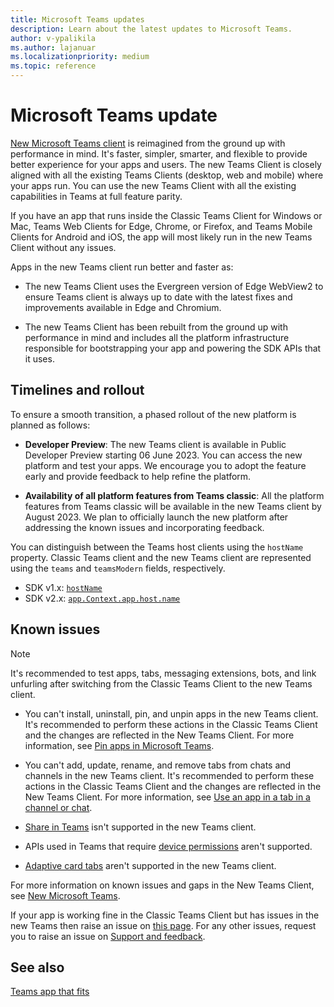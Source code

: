 ```yaml
---
title: Microsoft Teams updates
description: Learn about the latest updates to Microsoft Teams.
author: v-ypalikila
ms.author: lajanuar
ms.localizationpriority: medium
ms.topic: reference
---
```

# Microsoft Teams update

[New Microsoft Teams client](https://www.microsoft.com/microsoft-365/blog/2023/03/27/welcome-to-the-new-era-of-microsoft-teams/) is reimagined from the ground up with performance in mind. It's faster, simpler, smarter, and flexible to provide better experience for your apps and users. The new Teams Client is closely aligned with all the existing Teams Clients (desktop, web and mobile) where your apps run. You can use the new Teams Client with all the existing capabilities in Teams at full feature parity.

If you have an app that runs inside the Classic Teams Client for Windows or Mac, Teams Web Clients for Edge, Chrome, or Firefox, and Teams Mobile Clients for Android and iOS, the app will most likely run in the new Teams Client without any issues.

Apps in the new Teams client run better and faster as:  

* The new Teams Client uses the Evergreen version of Edge WebView2 to ensure Teams client is always up to date with the latest fixes and improvements available in Edge and Chromium.

* The new Teams Client has been rebuilt from the ground up with performance in mind and includes all the platform infrastructure responsible for bootstrapping your app and powering the SDK APIs that it uses.  

## Timelines and rollout

To ensure a smooth transition, a phased rollout of the new platform is planned as follows:

* **Developer Preview**: The new Teams client is available in Public Developer Preview starting 06 June 2023. You can access the new platform and test your apps. We encourage you to adopt the feature early and provide feedback to help refine the platform.

* **Availability of all platform features from Teams classic**: All the platform features from Teams classic will be available in the new Teams client by August 2023. We plan to officially launch the new platform after addressing the known issues and incorporating feedback.

You can distinguish between the Teams host clients using the `hostName` property. Classic Teams client and the new Teams client are represented using the `teams` and `teamsModern` fields, respectively.

* SDK v1.x: [`hostName`](/javascript/api/@microsoft/teams-js/hostname?view=msteams-client-js-latest&preserve-view=true)
* SDK v2.x: [`app.Context.app.host.name`](/javascript/api/@microsoft/teams-js/app.appinfo?view=msteams-client-js-latest&preserve-view=true)

## Known issues

> [!NOTE]
> It's recommended to test apps, tabs, messaging extensions, bots, and link unfurling after switching from the Classic Teams Client to the new Teams client.

* You can't install, uninstall, pin, and unpin apps in the new Teams client. It's recommended to perform these actions in the Classic Teams Client and the changes are reflected in the New Teams Client. For more information, see [Pin apps in Microsoft Teams](https://support.microsoft.com/office/pin-an-app-for-easy-access-3045fd44-6604-4ba7-8ecc-1c0d525e89ec).

* You can't add, update, rename, and remove tabs from chats and channels in the new Teams client. It's recommended to perform these actions in the Classic Teams Client and the changes are reflected in the New Teams Client. For more information, see [Use an app in a tab in a channel or chat](https://support.microsoft.com/office/use-an-app-in-a-tab-in-a-channel-or-chat-83d0514f-2134-4db5-80f2-e9b43e111d57).

* [Share in Teams](../concepts/build-and-test/share-to-teams-from-personal-app-or-tab.md) isn't supported in the new Teams client.

* APIs used in Teams that require [device permissions](../concepts/device-capabilities/native-device-permissions.md) aren't supported.

* [Adaptive card tabs](../tabs/how-to/build-adaptive-card-tabs.md) aren't supported in the new Teams client.

For more information on known issues and gaps in the New Teams Client, see [New Microsoft Teams](/microsoftteams/new-teams-desktop-admin?tabs=teams-admin-center#known-issues).

If your app is working fine in the Classic Teams Client but has issues in the new Teams then raise an issue on [this page](https://github.com/MicrosoftDocs/msteams-docs/issues/new?title=&body=%F0%9F%9A%A8%20Looks%20like%20you%20arrived%20from%20the%20internal%20review%20site%20%0A%F0%9F%9A%A8%20Do%20not%20enter%20Microsoft%20confidential%20information%20here%0A%0A%5BEnter%20feedback%20here%5D%0A%0A%0A---%0A%23%23%23%23%20Document%20Details%0A%0A%E2%9A%A0%20*Do%20not%20edit%20this%20section.%20It%20is%20required%20for%20learn.microsoft.com%20%E2%9E%9F%20GitHub%20issue%20linking.*%0A%0A*%20ID%3A%204c405ed3-f304-ff58-d32d-108fc725bb6a%0A*%20Version%20Independent%20ID%3A%204c405ed3-f304-ff58-d32d-108fc725bb6a%0A*%20Content%3A%20%5BMicrosoft%20Teams%20updates%20-%20Teams%5D(https%3A%2F%2Freview.learn.microsoft.com%2Fen-us%2Fmicrosoftteams%2Fplatform%2Fresources%2Fteams-updates%3Fbranch%3Dpr-en-us-8713)%0A*%20Content%20Source%3A%20%5Bmsteams-platform%2Fresources%2Fteams-updates.md%5D(https%3A%2F%2Fgithub.com%2FMicrosoftDocs%2Fmsteams-docs%2Fblob%2Fmain%2Fmsteams-platform%2Fresources%2Fteams-updates.md)%0A*%20Service%3A%20**msteams**%0A*%20GitHub%20Login%3A%20%40v-ypalikila%0A*%20Microsoft%20Alias%3A%20**lajanuar**). For any other issues, request you to raise an issue on [Support and feedback](../feedback.md#developer-community-forums).

## See also

[Teams app that fits](../overview.md)
